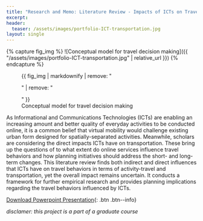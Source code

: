 ```yaml
---
title: "Research and Memo: Literature Review - Impacts of ICTs on Travel Behaviors"
excerpt: 
header:
  teaser: /assets/images/portfolio-ICT-transportation.jpg
layout: single
---
```

{% capture fig_img %}
![Conceptual model for travel decision making]({{ "/assets/images/portfolio-ICT-transportation.jpg" | relative_url }})
{% endcapture %}

<figure>
  {{ fig_img | markdownify | remove: "<p>" | remove: "</p>" }}
  <figcaption>Conceptual model for travel decision making</figcaption>
</figure>

As Informational and Communications Technologies (ICTs) are enabling an increasing amount and better quality of everyday activities to be conducted online, it is a common belief that virtual mobility would challenge existing urban form designed for spatially-separated activities. Meanwhile, scholars are considering the direct impacts ICTs have on transportation. These bring up the questions of to what extent do online services influence travel behaviors and how planning initiatives should address the short- and long- term changes. This literature review finds both indirect and direct influences that ICTs have on travel behaviors in terms of activity-travel and transportation, yet the overall impact remains uncertain. It conducts a framework for further empirical research and provides planning implications regarding the travel behaviors influenced by ICTs.

[Download Powerpoint Presentation](https://gillianzhaoxz.github.io/web/assets/images/ictTransportation_ppt.pdf){: .btn .btn--info}

_disclamer: this project is a part of a graduate course_